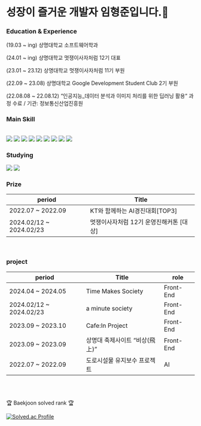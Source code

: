 
# 성장이 즐거운 개발자 임형준입니다.👋



<h3>Education & Experience</h3>
<p>(19.03 ~ ing) 상명대학교 소프트웨어학과</p>
<p>(24.01 ~ ing) 상명대학교 멋쟁이사자처럼 12기 대표</p>
<p>(23.01 ~ 23.12) 상명대학교 멋쟁이사자처럼 11기 부원 </p>
<p>(22.09 ~ 23.08) 상명대학교 Google Development Student Club 2기 부원</p>
<p>(22.08.08 ~ 22.08.12)﻿ “인공지능_데이터 분석과 이미지 처리를 위한 딥러닝 활용“ 과정 수료 / 기관: 정보통신산업진흥원
</p>

<div align=left >
	<h3> Main Skill </h3>
	
</div>


<br>
<div>
	<img src="https://img.shields.io/badge/react.js-61DAFB?style=for-the-badge&logo=react&logoColor=black"/>
	<img src="https://img.shields.io/badge/javascript-F7DF1E?style=for-the-badge&logo=javascript&logoColor=white"/>
	<img src="https://img.shields.io/badge/html5-E34F26?style=for-the-badge&logo=html5&logoColor=white"/>
	<img src="https://img.shields.io/badge/css-1572B6?style=for-the-badge&logo=css3&logoColor=white"/>
 	<img src="https://img.shields.io/badge/redux-764ABC?style=for-the-badge&logo=redux&logoColor=white" />
	<img src="https://img.shields.io/badge/React Query-FF4154?style=for-the-badge&logo=React Query&logoColor=white" />
	<img src="https://img.shields.io/badge/Sass-cc6699?style=for-the-badge&logo=Sass&logoColor=white" />
	<img src="https://img.shields.io/badge/styled-components-cc6699?style=for-the-badge&logo=styled-components&logoColor=white" />
	<img src="https://img.shields.io/badge/Framer-0055ff?style=for-the-badge&logo=Framer&logoColor=white" />
	
</div>
<h3>Studying</h3>
<div>
	<img src="https://img.shields.io/badge/typescript-3178C6?style=for-the-badge&logo=typescript&logoColor=white" />
 <img src="https://img.shields.io/badge/next.js-000000?style=for-the-badge&logo=next.js&logoColor=white"/>
		
</div>

<h3>Prize</h3>

| period | Title |
| ------------ | ------------- |
| 2022.07 ~ 2022.09 | KT와 함께하는 AI경진대회[TOP3]  |
| 2024.02/12 ~ 2024.02/23 | 멋쟁이사자처럼 12기 운영진해커톤 [대상] |
<br>
<h3>project</h3>


| period | Title | role |
| ------------ | ------------- | -------------|
| 2024.04 ~ 2024.05 | Time Makes Society | Front-End |
| 2024.02/12 ~ 2024.02/23 | a minute society | Front-End |
| 2023.09 ~ 2023.10 | Cafe:In Project | Front-End |
| 2023.09 ~ 2023.09 | 상명대 축제사이트 ﻿“비상(飛上)” | Front-End |
| 2022.07 ~ 2022.09 | 도로시설물 유지보수 프로젝트 | AI |
<br>


<br>

<p>🏆 Baekjoon solved rank 🏆</p>
	
[![Solved.ac Profile](http://mazassumnida.wtf/api/v2/generate_badge?boj=lhj6364)](https://solved.ac/lhj6364)
</div>
